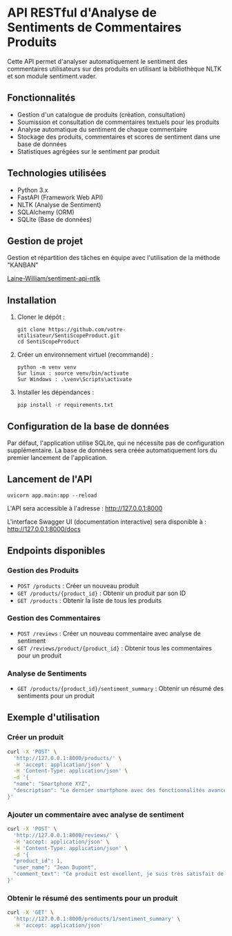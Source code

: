 # API RESTful d'Analyse de Sentiments de Commentaires Produits

Cette API permet d'analyser automatiquement le sentiment des commentaires utilisateurs sur des produits en utilisant la bibliothèque NLTK et son module sentiment.vader.

## Fonctionnalités

- Gestion d'un catalogue de produits (création, consultation)
- Soumission et consultation de commentaires textuels pour les produits
- Analyse automatique du sentiment de chaque commentaire
- Stockage des produits, commentaires et scores de sentiment dans une base de données
- Statistiques agrégées sur le sentiment par produit

## Technologies utilisées

- Python 3.x
- FastAPI (Framework Web API)
- NLTK (Analyse de Sentiment)
- SQLAlchemy (ORM)
- SQLite (Base de données)

## Gestion de projet

Gestion et répartition des tâches en équipe avec l'utilisation de la méthode "KANBAN"

[Laine-William/sentiment-api-ntlk](https://github.com/users/Laine-William/projects/1)

## Installation

1. Cloner le dépôt :

   ```
   git clone https://github.com/votre-utilisateur/SentiScopeProduct.git
   cd SentiScopeProduct
   ```

2. Créer un environnement virtuel (recommandé) :

   ```
   python -m venv venv
   Sur linux : source venv/bin/activate
   Sur Windows : .\venv\Scripts\activate
   ```

3. Installer les dépendances :
   ```
   pip install -r requirements.txt
   ```

## Configuration de la base de données

Par défaut, l'application utilise SQLite, qui ne nécessite pas de configuration supplémentaire. La base de données sera créée automatiquement lors du premier lancement de l'application.

## Lancement de l'API

```
uvicorn app.main:app --reload
```

L'API sera accessible à l'adresse : http://127.0.0.1:8000

L'interface Swagger UI (documentation interactive) sera disponible à : http://127.0.0.1:8000/docs

## Endpoints disponibles

### Gestion des Produits

- `POST /products` : Créer un nouveau produit
- `GET /products/{product_id}` : Obtenir un produit par son ID
- `GET /products` : Obtenir la liste de tous les produits

### Gestion des Commentaires

- `POST /reviews` : Créer un nouveau commentaire avec analyse de sentiment
- `GET /reviews/product/{product_id}` : Obtenir tous les commentaires pour un produit

### Analyse de Sentiments

- `GET /products/{product_id}/sentiment_summary` : Obtenir un résumé des sentiments pour un produit

## Exemple d'utilisation

### Créer un produit

```bash
curl -X 'POST' \
  'http://127.0.0.1:8000/products/' \
  -H 'accept: application/json' \
  -H 'Content-Type: application/json' \
  -d '{
  "name": "Smartphone XYZ",
  "description": "Le dernier smartphone avec des fonctionnalités avancées"
}'
```

### Ajouter un commentaire avec analyse de sentiment

```bash
curl -X 'POST' \
  'http://127.0.0.1:8000/reviews/' \
  -H 'accept: application/json' \
  -H 'Content-Type: application/json' \
  -d '{
  "product_id": 1,
  "user_name": "Jean Dupont",
  "comment_text": "Ce produit est excellent, je suis très satisfait de mon achat !"
}'
```

### Obtenir le résumé des sentiments pour un produit

```bash
curl -X 'GET' \
  'http://127.0.0.1:8000/products/1/sentiment_summary' \
  -H 'accept: application/json'
```
